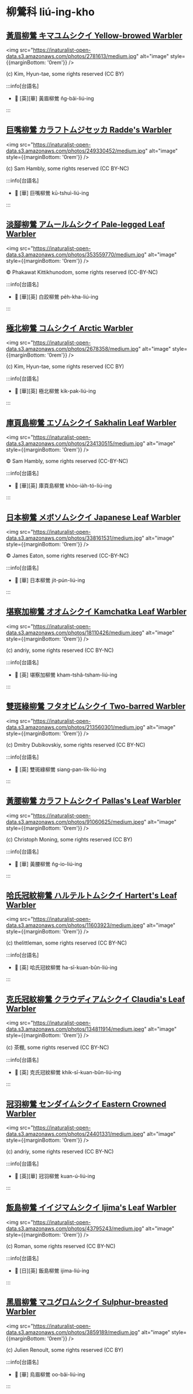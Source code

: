 # 柳鶯科 liú-ing-kho

## [黃眉柳鶯 キマユムシクイ Yellow-browed Warbler](https://ebird.org/species/yebwar3)

<img src="https://inaturalist-open-data.s3.amazonaws.com/photos/2781613/medium.jpg" alt="image" style={{marginBottom: '0rem'}} />

<p className="image-caption">
(c) Kim, Hyun-tae, some rights reserved (CC BY)
</p>

:::info[台語名]

- 🎯 [英][華] 黃眉柳鶯 n̂g-bâi-liú-ing

:::

## [巨嘴柳鶯 カラフトムジセッカ Radde's Warbler](https://ebird.org/species/radwar1)

<img src="https://inaturalist-open-data.s3.amazonaws.com/photos/249330452/medium.jpg" alt="image" style={{marginBottom: '0rem'}} />

<p className="image-caption">
(c) Sam Hambly, some rights reserved (CC BY-NC)
</p>

:::info[台語名]

- 🎯 [華] 巨嘴柳鶯 kū-tshuì-liú-ing

:::

## [淡腳柳鶯 アムールムシクイ Pale-legged Leaf Warbler](https://ebird.org/species/pllwar1)

<img src="https://inaturalist-open-data.s3.amazonaws.com/photos/353559770/medium.jpg" alt="image" style={{marginBottom: '0rem'}} />

<p className="image-caption">
© Phakawat Kittikhunodom, some rights reserved (CC-BY-NC)
</p>

:::info[台語名]

- 🎯 [華][英] 白跤柳鶯 pe̍h-kha-liú-ing

:::

## [極北柳鶯 コムシクイ Arctic Warbler](https://ebird.org/species/arcwar1)

<img src="https://inaturalist-open-data.s3.amazonaws.com/photos/2678358/medium.jpg" alt="image" style={{marginBottom: '0rem'}} />

<p className="image-caption">
(c) Kim, Hyun-tae, some rights reserved (CC BY)
</p>

:::info[台語名]

- 🎯 [華][英] 極北柳鶯 ki̍k-pak-liú-ing

:::

## [庫頁島柳鶯 エゾムシクイ Sakhalin Leaf Warbler](https://ebird.org/species/salwar1)

<img src="https://inaturalist-open-data.s3.amazonaws.com/photos/234130515/medium.jpg" alt="image" style={{marginBottom: '0rem'}} />

<p className="image-caption">
© Sam Hambly, some rights reserved (CC-BY-NC)
</p>

:::info[台語名]

- 🎯 [華][英] 庫頁島柳鶯 khòo-ia̍h-tó-liú-ing

:::

## [日本柳鶯 メボソムシクイ Japanese Leaf Warbler](https://ebird.org/species/arcwar3)

<img src="https://inaturalist-open-data.s3.amazonaws.com/photos/338161531/medium.jpg" alt="image" style={{marginBottom: '0rem'}} />

<p className="image-caption">
© James Eaton, some rights reserved (CC-BY-NC)
</p>

:::info[台語名]

- 🎯 [華] 日本柳鶯 ji̍t-pún-liú-ing

:::

## [堪察加柳鶯 オオムシクイ Kamchatka Leaf Warbler](https://ebird.org/species/arcwar2)

<img src="https://inaturalist-open-data.s3.amazonaws.com/photos/18110426/medium.jpeg" alt="image" style={{marginBottom: '0rem'}} />

<p className="image-caption">
(c) andriy, some rights reserved (CC BY-NC)
</p>

:::info[台語名]

- 🎯 [英] 堪察加柳鶯 kham-tshâ-tsham-liú-ing

:::

## [雙斑綠柳鶯 フタオビムシクイ Two-barred Warbler](https://ebird.org/species/grewar2)

<img src="https://inaturalist-open-data.s3.amazonaws.com/photos/213560301/medium.jpg" alt="image" style={{marginBottom: '0rem'}} />

<p className="image-caption">
(c) Dmitry Dubikovskiy, some rights reserved (CC BY-NC)
</p>

:::info[台語名]

- 🎯 [英] 雙斑綠柳鶯 siang-pan-li̍k-liú-ing

:::

## [黃腰柳鶯 カラフトムシクイ Pallas's Leaf Warbler](https://ebird.org/species/palwar5)

<img src="https://inaturalist-open-data.s3.amazonaws.com/photos/91060625/medium.jpeg" alt="image" style={{marginBottom: '0rem'}} />

<p className="image-caption">
(c) Christoph Moning, some rights reserved (CC BY)
</p>

:::info[台語名]

- 🎯 [華] 黃腰柳鶯 n̂g-io-liú-ing

:::

## [哈氏冠紋柳鶯 ハルテルトムシクイ Hartert's Leaf Warbler](https://ebird.org/species/harlew1)

<img src="https://inaturalist-open-data.s3.amazonaws.com/photos/11603923/medium.jpeg" alt="image" style={{marginBottom: '0rem'}} />

<p className="image-caption">
(c) thelittleman, some rights reserved (CC BY-NC)
</p>

:::info[台語名]

- 🎯 [英] 哈氏冠紋柳鶯 ha-sī-kuan-bûn-liú-ing

:::

## [克氏冠紋柳鶯 クラウディアムシクイ Claudia's Leaf Warbler](https://ebird.org/species/clalew1)

<img src="https://inaturalist-open-data.s3.amazonaws.com/photos/134811914/medium.jpeg" alt="image" style={{marginBottom: '0rem'}} />

<p className="image-caption">
(c) 茶棚, some rights reserved (CC BY-NC)
</p>

:::info[台語名]

- 🎯 [英] 克氏冠紋柳鶯 khik-sī-kuan-bûn-liú-ing

:::

## [冠羽柳鶯 センダイムシクイ Eastern Crowned Warbler](https://ebird.org/species/eacwar1)

<img src="https://inaturalist-open-data.s3.amazonaws.com/photos/24401331/medium.jpeg" alt="image" style={{marginBottom: '0rem'}} />

<p className="image-caption">
(c) andriy, some rights reserved (CC BY-NC)
</p>

:::info[台語名]

- 🎯 [英][華] 冠羽柳鶯 kuan-ú-liú-ing

:::

## [飯島柳鶯 イイジマムシクイ Ijima's Leaf Warbler](https://ebird.org/species/ijlwar1)

<img src="https://inaturalist-open-data.s3.amazonaws.com/photos/43795243/medium.jpg" alt="image" style={{marginBottom: '0rem'}} />

<p className="image-caption">
(c) Roman, some rights reserved (CC BY-NC)
</p>

:::info[台語名]

- 🎯 [日][英] 飯島柳鶯 ijima-liú-ing

:::

## [黑眉柳鶯 マユグロムシクイ Sulphur-breasted Warbler](https://ebird.org/species/subwar3)

<img src="https://inaturalist-open-data.s3.amazonaws.com/photos/3859189/medium.jpg" alt="image" style={{marginBottom: '0rem'}} />

<p className="image-caption">
(c) Julien Renoult, some rights reserved (CC BY)
</p>

:::info[台語名]

- 🎯 [華] 烏眉柳鶯 oo-bâi-liú-ing

:::
